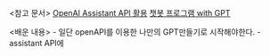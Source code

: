 <참고 문서>
    [OpenAI Assistant API 활용](https://24bean.tistory.com/entry/OpenAI-Assistant-API-%ED%99%9C%EC%9A%A9-%EC%98%88%EC%A0%9C-Python-Code-ChatGPT)
    [챗봇 프로그램 with GPT](https://married-spot-253.notion.site/with-ChatGPT-bacc5ec3d011415087e6e0e194150f00)

<배운 내용>
    - 일단 openAPI를 이용한 나만의 GPT만들기로 시작해야한다.
    - assistant API에 